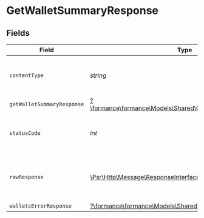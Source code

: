 # GetWalletSummaryResponse


## Fields

| Field                                                                                                         | Type                                                                                                          | Required                                                                                                      | Description                                                                                                   |
| ------------------------------------------------------------------------------------------------------------- | ------------------------------------------------------------------------------------------------------------- | ------------------------------------------------------------------------------------------------------------- | ------------------------------------------------------------------------------------------------------------- |
| `contentType`                                                                                                 | *string*                                                                                                      | :heavy_check_mark:                                                                                            | HTTP response content type for this operation                                                                 |
| `getWalletSummaryResponse`                                                                                    | [?\formance\formance\Models\Shared\GetWalletSummaryResponse](../../Models/Shared/GetWalletSummaryResponse.md) | :heavy_minus_sign:                                                                                            | Wallet summary                                                                                                |
| `statusCode`                                                                                                  | *int*                                                                                                         | :heavy_check_mark:                                                                                            | HTTP response status code for this operation                                                                  |
| `rawResponse`                                                                                                 | [\Psr\Http\Message\ResponseInterface](https://www.php-fig.org/psr/psr-7/#33-psrhttpmessageresponseinterface)  | :heavy_minus_sign:                                                                                            | Raw HTTP response; suitable for custom response parsing                                                       |
| `walletsErrorResponse`                                                                                        | [?\formance\formance\Models\Shared\WalletsErrorResponse](../../Models/Shared/WalletsErrorResponse.md)         | :heavy_minus_sign:                                                                                            | Error                                                                                                         |